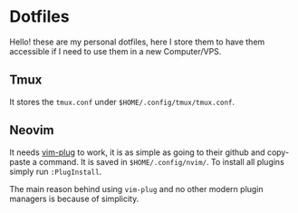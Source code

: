 # Dotfiles
Hello! these are my personal dotfiles, here I store them to have them accessible if I need to use them in a new Computer/VPS.

## Tmux
It stores the `tmux.conf` under `$HOME/.config/tmux/tmux.conf`.

## Neovim
It needs [vim-plug](https://github.com/junegunn/vim-plug) to work, it is as simple as going to their github and copy-paste a command. It is saved in `$HOME/.config/nvim/`. To install all plugins simply run `:PlugInstall`.

The main reason behind using `vim-plug` and no other modern plugin managers is because of simplicity.

